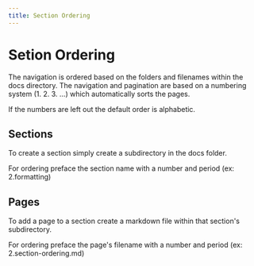 ```yaml
---
title: Section Ordering
---
```


# Setion Ordering

The navigation is ordered based on the folders and filenames within the docs directory. The navigation and pagination are based on a numbering system (1. 2. 3. ...) which automatically sorts the pages.

If the numbers are left out the default order is alphabetic.

## Sections

To create a section simply create a subdirectory in the docs folder.

For ordering preface the section name with a number and period (ex: 2.formatting)

## Pages

To add a page to a section create a markdown file within that section's subdirectory.

For ordering preface the page's filename with a number and period (ex: 2.section-ordering.md)
